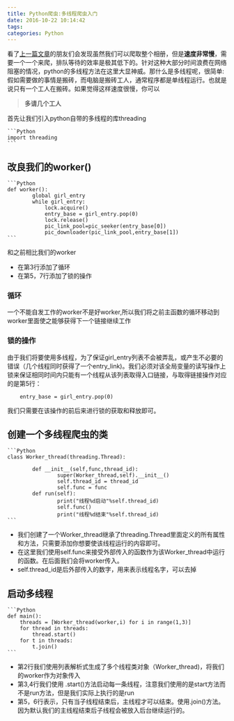 ```yaml
---
title: Python爬虫:多线程爬虫入门
date: 2016-10-22 10:14:42
tags:
categories: Python
---
```


看了[上一篇文章](../12)的朋友们会发现虽然我们可以爬取整个相册，但是**速度非常慢**，需要一个一个来爬，排队等待的效率是极其低下的。针对这种大部分时间浪费在网络阻塞的情况，python的多线程方法在这里大显神威。那什么是多线程呢，很简单: 假如需要做的事情是搬砖，而电脑是搬砖工人，通常程序都是单线程运行。也就是说只有一个工人在搬砖。如果觉得这样速度很慢，你可以

> **多请几个工人**


<!--More-->


首先让我们引入python自带的多线程的库threading

	```Python
	import threading
	```

## 改良我们的worker()

	```Python
	def worker():
			global girl_entry
			while girl_entry:
				lock.acquire()
				entry_base = girl_entry.pop(0)
				lock.release()
				pic_link_pool=pic_seeker(entry_base[0])
				pic_downloader(pic_link_pool,entry_base[1])
    ```
和之前相比我们的worker

- 在第3行添加了循环
- 在第5，7行添加了锁的操作

### 循环

一个不能自发工作的worker不是好worker,所以我们将之前主函数的循环移动到worker里面使之能够获得下一个链接继续工作

### 锁的操作

由于我们将要使用多线程，为了保证girl_entry列表不会被弄乱，或产生不必要的错误（几个线程同时获得了一个entry_link)。我们必须对该全局变量的读写操作上锁来保证相同时间内只能有一个线程从该列表取得入口链接，与取得链接操作对应的是第5行：
	
		entry_base = girl_entry.pop(0)
我们只需要在该操作的前后来进行锁的获取和释放即可。


## 创建一个多线程爬虫的类


	```Python
	class Worker_thread(threading.Thread):
	
			def __init__(self,func,thread_id):
					super(Worker_thread,self).__init__()
					self.thread_id = thread_id
					self.func = func
			def run(self):
					print("线程%d启动"%self.thread_id)
					self.func()
					print("线程%d结束"%self.thread_id)
	```

- 我们创建了一个Worker_thread继承了threading.Thread里面定义的所有属性和方法，只需要添加你想要使该线程运行的内容即可。
- 在这里我们使用self.func来接受外部传入的函数作为该Worker_thread中运行的函数。在后面我们会将worker传入。
- self.thread_id是后外部传入的数字，用来表示线程名字，可以去掉

## 启动多线程

	```Python
	def main():
		threads = [Worker_thread(worker,i) for i in range(1,3)]
		for thread in threads:
			thread.start()
		for t in threads:
			t.join()
	```

- 第2行我们使用列表解析式生成了多个线程类对象（Worker_thread)，将我们的worker作为对象传入
- 第3,4行我们使用 .start()方法启动每一条线程，注意我们使用的是start方法而不是run方法，但是我们实际上执行的是run
- 第5，6行表示，只有当子线程结束后，主线程才可以结束。使用.join()方法。因为默认我们的主线程结束后子线程会被放入后台继续运行的。



